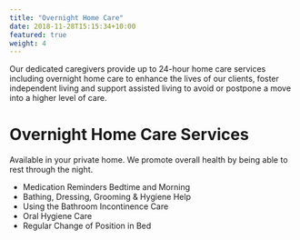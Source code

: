 ```yaml
---
title: "Overnight Home Care"
date: 2018-11-28T15:15:34+10:00
featured: true
weight: 4
---
```


Our dedicated caregivers provide up to 24-hour home care services including overnight home care to enhance the lives of our clients, foster independent living and support assisted living to avoid or postpone a move into a higher level of care.

# Overnight Home Care Services

Available in your private home. We promote overall health by being able to rest through the night.

- Medication Reminders Bedtime and Morning
- Bathing, Dressing, Grooming & Hygiene Help
- Using the Bathroom Incontinence Care
- Oral Hygiene Care
- Regular Change of Position in Bed
